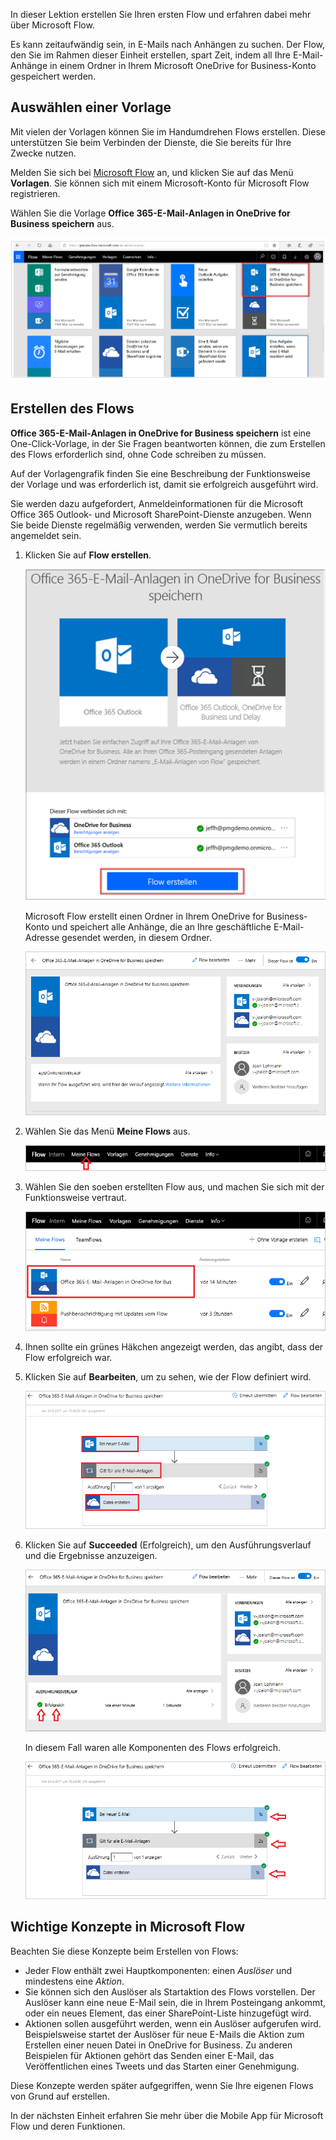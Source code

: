In dieser Lektion erstellen Sie Ihren ersten Flow und erfahren dabei mehr über Microsoft Flow.

Es kann zeitaufwändig sein, in E-Mails nach Anhängen zu suchen. Der Flow, den Sie im Rahmen dieser Einheit erstellen, spart Zeit, indem all Ihre E-Mail-Anhänge in einem Ordner in Ihrem Microsoft OneDrive for Business-Konto gespeichert werden.

## <a name="choose-a-template"></a>Auswählen einer Vorlage
Mit vielen der Vorlagen können Sie im Handumdrehen Flows erstellen. Diese unterstützen Sie beim Verbinden der Dienste, die Sie bereits für Ihre Zwecke nutzen.

Melden Sie sich bei [Microsoft Flow](https://ms.flow.microsoft.com) an, und klicken Sie auf das Menü **Vorlagen**. Sie können sich mit einem Microsoft-Konto für Microsoft Flow registrieren.

Wählen Sie die Vorlage **Office 365-E-Mail-Anlagen in OneDrive for Business speichern** aus.

![Office 365-E-Mail](../media/office-365-email.png)

## <a name="create-the-flow"></a>Erstellen des Flows
**Office 365-E-Mail-Anlagen in OneDrive for Business speichern** ist eine One-Click-Vorlage, in der Sie Fragen beantworten können, die zum Erstellen des Flows erforderlich sind, ohne Code schreiben zu müssen.

Auf der Vorlagengrafik finden Sie eine Beschreibung der Funktionsweise der Vorlage und was erforderlich ist, damit sie erfolgreich ausgeführt wird.

Sie werden dazu aufgefordert, Anmeldeinformationen für die Microsoft Office 365 Outlook- und Microsoft SharePoint-Dienste anzugeben. Wenn Sie beide Dienste regelmäßig verwenden, werden Sie vermutlich bereits angemeldet sein.

1. Klicken Sie auf **Flow erstellen**.

    ![Speichern von Office 365-E-Mails](../media/save-flow-office-description.png)

    Microsoft Flow erstellt einen Ordner in Ihrem OneDrive for Business-Konto und speichert alle Anhänge, die an Ihre geschäftliche E-Mail-Adresse gesendet werden, in diesem Ordner.

    ![Erfolgreiche Erstellung](../media/create-successful.png)

2. Wählen Sie das Menü **Meine Flows** aus.

    ![Öffnen von „Meine Flows“](../media/click-my-flows.png)

3. Wählen Sie den soeben erstellten Flow aus, und machen Sie sich mit der Funktionsweise vertraut.

    ![Auswählen des Flows](../media/click-the-flow.png)

4. Ihnen sollte ein grünes Häkchen angezeigt werden, das angibt, dass der Flow erfolgreich war. 
5. Klicken Sie auf **Bearbeiten**, um zu sehen, wie der Flow definiert wird.

    ![Aktionen bei neuen E-Mails](../media/trigger-or-action.png) 
 
6. Klicken Sie auf **Succeeded** (Erfolgreich), um den Ausführungsverlauf und die Ergebnisse anzuzeigen.

    ![Erfolgreicher Flow](../media/flow-successful.png)

    In diesem Fall waren alle Komponenten des Flows erfolgreich. 

    ![Ausführungsverlauf](../media/run-history.png)

## <a name="important-concepts-in-microsoft-flow"></a>Wichtige Konzepte in Microsoft Flow
Beachten Sie diese Konzepte beim Erstellen von Flows: 

- Jeder Flow enthält zwei Hauptkomponenten: einen *Auslöser* und mindestens eine *Aktion*.
- Sie können sich den Auslöser als Startaktion des Flows vorstellen. Der Auslöser kann eine neue E-Mail sein, die in Ihrem Posteingang ankommt, oder ein neues Element, das einer SharePoint-Liste hinzugefügt wird.
- Aktionen sollen ausgeführt werden, wenn ein Auslöser aufgerufen wird. Beispielsweise startet der Auslöser für neue E-Mails die Aktion zum Erstellen einer neuen Datei in OneDrive for Business. Zu anderen Beispielen für Aktionen gehört das Senden einer E-Mail, das Veröffentlichen eines Tweets und das Starten einer Genehmigung.

Diese Konzepte werden später aufgegriffen, wenn Sie Ihre eigenen Flows von Grund auf erstellen. 

In der nächsten Einheit erfahren Sie mehr über die Mobile App für Microsoft Flow und deren Funktionen. 
